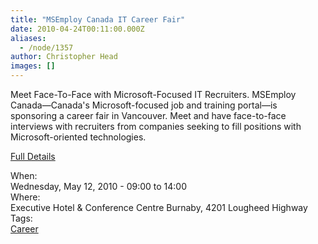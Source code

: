 ```yaml
---
title: "MSEmploy Canada IT Career Fair"
date: 2010-04-24T00:11:00.000Z
aliases:
  - /node/1357
author: Christopher Head
images: []
---
```


<div class="field field-name-body field-type-text-with-summary field-label-hidden"><div class="field-items"><div class="field-item even"><p>Meet Face-To-Face with Microsoft-Focused IT Recruiters. MSEmploy Canada&#x2014;Canada&apos;s Microsoft-focused job and training portal&#x2014;is sponsoring a career fair in Vancouver. Meet and have face-to-face interviews with recruiters from companies seeking to fill positions with Microsoft-oriented technologies.</p>
<p><a href="http://www.msemploy.ca/EventDetail.aspx?eventID=62">Full Details</a></p>
</div></div></div><div class="field field-name-field-dates field-type-datetime field-label-above"><div class="field-label">When:&#xA0;</div><div class="field-items"><div class="field-item even"><span class="date-display-single">Wednesday, May 12, 2010 - <span class="date-display-range"><span class="date-display-start">09:00</span> to <span class="date-display-end">14:00</span></span></span></div></div></div><div class="field field-name-field-location field-type-text field-label-above"><div class="field-label">Where:&#xA0;</div><div class="field-items"><div class="field-item even">Executive Hotel &amp; Conference Centre Burnaby, 4201 Lougheed Highway</div></div></div>    <footer>
    <div class="field field-name-field-tags field-type-taxonomy-term-reference field-label-above"><div class="field-label">Tags:&#xA0;</div><div class="field-items"><div class="field-item even"><a href="/career">Career</a></div></div></div>      </footer>
